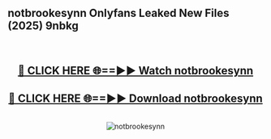 <h2>notbrookesynn Onlyfans Leaked New Files (2025) 9nbkg</h2>
<br>
<div align="center">
<h2><a href="https://mediafiles.top/notbrookesynn&ref=git" rel="nofollow">🔴 CLICK HERE 🌐==►► Watch notbrookesynn</a></h2>
<h2><a href="https://mediafiles.top/notbrookesynn&ref=git" rel="nofollow">🔴 CLICK HERE 🌐==►► Download notbrookesynn</a></h2>
<br>
<a href="https://mediafiles.top/notbrookesynn&ref=git" rel="nofollow" data-target="animated-image.originalLink"><img src="https://i.ibb.co.com/xMMVF88/686577567.gif" alt="notbrookesynn" style="max-width: 100%; display: inline-block;" data-target="animated-image.originalImage"></a>
</div>
<br>
<br>